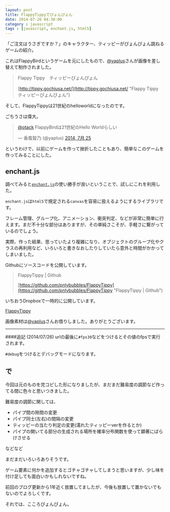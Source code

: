 ```yaml
---
layout: post
title: FlappyTippyでぴょんぴょん
date: 2014-07-26 04:30:00
category : javascript
tags : [javascript, enchant.js, html5]
---
```


「ご注文はうさぎですか？」のキャラクター、ティッピーがぴょんぴょん跳ねるゲームの紹介。

これはFlappyBirdというゲームを元にしたもので、[@yaplus](https://twitter.com/yaplus "@yaplus")さんが画像を差し替えて制作されました。

> Flappy Tippy　ティッピーぴょんぴょん
> 
> [http://tippy.gochiusa.net/](http://tippy.gochiusa.net/ "Flappy Tippy　ティッピーぴょんぴょん")

そして、FlappyTippyは21世紀のhelloworldになったのです。

ごちうさは偉大。

<blockquote class="twitter-tweet" data-conversation="none" lang="ja"><p><a href="https://twitter.com/otack">@otack</a> FlappyBirdは21世紀のHello Worldらしい</p>&mdash; 香風智乃 (@yaplus) <a href="https://twitter.com/yaplus/statuses/492667785747513344">2014, 7月 25</a></blockquote>
<script async src="//platform.twitter.com/widgets.js" charset="utf-8"></script>

というわけで、以前にゲームを作って挫折したこともあり、簡単なこのゲームを作ってみることにした。

## enchant.js

調べてみると[`enchant.js`](http://enchantjs.com/ja/ "enchant.js")の使い勝手が良いということで、試しにこれを利用した。

`enchant.js`は`html5`で規定される`canvas`を容易に扱えるようにするライブラリです。

フレーム管理、グループ化、アニメーション、衝突判定、などが非常に簡単に行えます。まだ不十分な部分はありますが、その単純さこそが、手軽さに繋がっているのでしょう。

実際、作った結果、思っていたより複雑になり、オブジェクトのグループ化やクラスの再利用など、いろいろと書きなおしたりしていたら意外と時間がかかってしまいました。

Githubにソースコードを公開しています。

> FlappyTippy | Github
> 
> [https://github.com/pnlybubbles/FlappyTippy](https://github.com/pnlybubbles/FlappyTippy "FlappyTippy | Github")

いちおうDropboxで一時的に公開しています。

[FlappyTippy](https://dl.dropboxusercontent.com/u/41790512/FlappyTippy/index.html "FlappyTippy")

画像素材は[@yaplus](https://twitter.com/yaplus "@yaplus")さんお借りしました。ありがとうございます。

---
####追記 (2014/07/26)
urlの最後に`#fps30`などをつけるとその値のfpsで実行されます。

`#debug`をつけるとデバッグモードになります。

## で

今回は元のものを完コピした形になりましたが、まだまだ難易度の調節など作ってる間に色々と思いつきました。

難易度の調節に関しては、

* パイプ間の隙間の変更
* パイプ同士(左右)の間隔の変更
* ティッピーの当たり判定の変更(濡れたティッピーverを作るとか)
* パイプの開いてる部分の生成される場所を確率分布関数を使って顕著にばらけさせる

などなど

まだまだいろいろありそうです。

ゲーム要素に何かを追加するとゴチャゴチャしてしまうと思いますが、少し味を付け足しても面白いかもしれないですね。

前回のブログ更新から1年近く放置してましたが、今後も放置して置かないでもないのでよろしくです。

それでは、こころぴょんぴょん。
